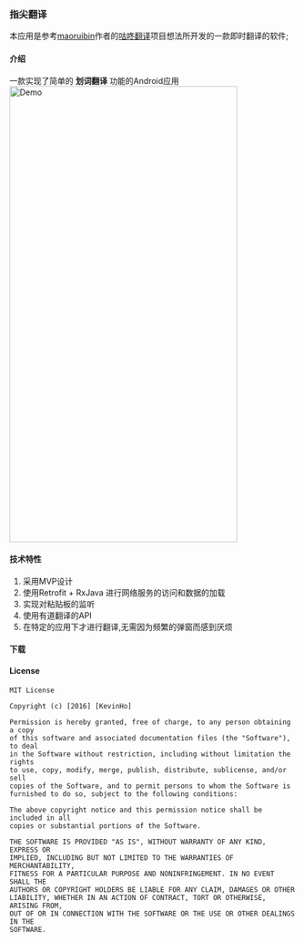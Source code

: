 ### 指尖翻译
本应用是参考[maoruibin](https://github.com/maoruibin)作者的[咕咚翻译](https://github.com/maoruibin/TranslateApp)项目想法所开发的一款即时翻译的软件;
#### 介绍
一款实现了简单的 **划词翻译** 功能的Android应用
<img src="http://o7x6n1hmo.bkt.clouddn.com/image/fingertrans/2057965061.jpg" width = "400" height = "800" alt="Demo" align=center />
#### 技术特性
1. 采用MVP设计
2. 使用Retrofit + RxJava 进行网络服务的访问和数据的加载
3. 实现对粘贴板的监听
4. 使用有道翻译的API
5. 在特定的应用下才进行翻译,无需因为频繁的弹窗而感到厌烦


#### 下载





#### License
```
MIT License

Copyright (c) [2016] [KevinHo]

Permission is hereby granted, free of charge, to any person obtaining a copy
of this software and associated documentation files (the "Software"), to deal
in the Software without restriction, including without limitation the rights
to use, copy, modify, merge, publish, distribute, sublicense, and/or sell
copies of the Software, and to permit persons to whom the Software is
furnished to do so, subject to the following conditions:

The above copyright notice and this permission notice shall be included in all
copies or substantial portions of the Software.

THE SOFTWARE IS PROVIDED "AS IS", WITHOUT WARRANTY OF ANY KIND, EXPRESS OR
IMPLIED, INCLUDING BUT NOT LIMITED TO THE WARRANTIES OF MERCHANTABILITY,
FITNESS FOR A PARTICULAR PURPOSE AND NONINFRINGEMENT. IN NO EVENT SHALL THE
AUTHORS OR COPYRIGHT HOLDERS BE LIABLE FOR ANY CLAIM, DAMAGES OR OTHER
LIABILITY, WHETHER IN AN ACTION OF CONTRACT, TORT OR OTHERWISE, ARISING FROM,
OUT OF OR IN CONNECTION WITH THE SOFTWARE OR THE USE OR OTHER DEALINGS IN THE
SOFTWARE.

```

